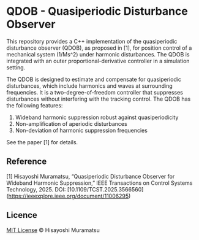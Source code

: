 # QDOB - Quasiperiodic Disturbance Observer

This repository provides a C++ implementation of the quasiperiodic disturbance observer (QDOB), as proposed in [1], for position control of a mechanical system (1/Ms^2) under harmonic disturbances. The QDOB is integrated with an outer proportional-derivative controller in a simulation setting.

The QDOB is designed to estimate and compensate for quasiperiodic disturbances, which include harmonics and waves at surrounding frequencies. It is a two-degree-of-freedom controller that suppresses disturbances without interfering with the tracking control. The QDOB has the following features:

1. Wideband harmonic suppression robust against quasiperiodicity
2. Non-amplification of aperiodic disturbances
3. Non-deviation of harmonic suppression frequencies

See the paper [1] for details.

## Reference

[1] Hisayoshi Muramatsu, “Quasiperiodic Disturbance Observer for Wideband Harmonic Suppression,” IEEE Transactions on Control Systems Technology, 2025. DOI: [10.1109/TCST.2025.3566560]
(https://ieeexplore.ieee.org/document/11006295)

## Licence

[MIT License](https://github.com/HisayoshiMuramatsu/PASF/blob/master/LICENSE) © Hisayoshi Muramatsu
